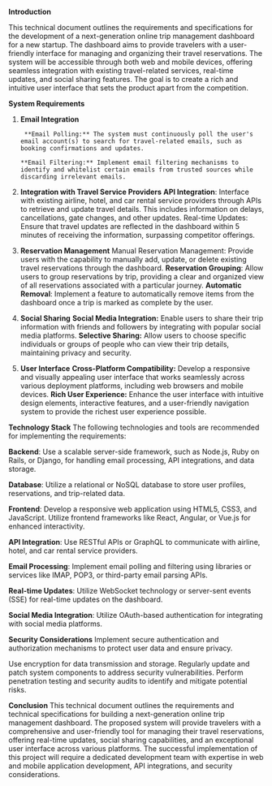 
**Introduction**

This technical document outlines the requirements and specifications for the development of a next-generation online trip management dashboard for a new startup. The dashboard aims to provide travelers with a user-friendly interface for managing and organizing their travel reservations. The system will be accessible through both web and mobile devices, offering seamless integration with existing travel-related services, real-time updates, and social sharing features. The goal is to create a rich and intuitive user interface that sets the product apart from the competition.

**System Requirements**

1. **Email Integration**

        **Email Polling:** The system must continuously poll the user's email account(s) to search for travel-related emails, such as booking confirmations and updates.

       **Email Filtering:** Implement email filtering mechanisms to identify and whitelist certain emails from trusted sources while discarding irrelevant emails.
   
3. **Integration with Travel Service Providers**
**API Integration**: Interface with existing airline, hotel, and car rental service providers through APIs to retrieve and update travel details. This includes information on delays, cancellations, gate changes, and other updates.
Real-time Updates: Ensure that travel updates are reflected in the dashboard within 5 minutes of receiving the information, surpassing competitor offerings.

4. **Reservation Management**
Manual Reservation Management: Provide users with the capability to manually add, update, or delete existing travel reservations through the dashboard.
   **Reservation Grouping**: Allow users to group reservations by trip, providing a clear and organized view of all reservations associated with a particular journey.
    **Automatic Removal**: Implement a feature to automatically remove items from the dashboard once a trip is marked as complete by the user.
   
5. **Social Sharing**
      **Social Media Integration:** Enable users to share their trip information with friends and followers by integrating with popular social media platforms.
      **Selective Sharing:** Allow users to choose specific individuals or groups of people who can view their trip details, maintaining privacy and security.

6. **User Interface**
      **Cross-Platform Compatibility:** Develop a responsive and visually appealing user interface that works seamlessly across various deployment platforms, including web browsers and mobile devices.
      **Rich User Experience:** Enhance the user interface with intuitive design elements, interactive features, and a user-friendly navigation system to provide the richest user experience possible.
      
**Technology Stack**
The following technologies and tools are recommended for implementing the requirements:

**Backend**: Use a scalable server-side framework, such as Node.js, Ruby on Rails, or Django, for handling email processing, API integrations, and data storage.

**Database**: Utilize a relational or NoSQL database to store user profiles, reservations, and trip-related data.

**Frontend**: Develop a responsive web application using HTML5, CSS3, and JavaScript. Utilize frontend frameworks like React, Angular, or Vue.js for enhanced interactivity.

**API Integration**: Use RESTful APIs or GraphQL to communicate with airline, hotel, and car rental service providers.

**Email Processing**: Implement email polling and filtering using libraries or services like IMAP, POP3, or third-party email parsing APIs.

**Real-time Updates**: Utilize WebSocket technology or server-sent events (SSE) for real-time updates on the dashboard.

**Social Media Integration**: Utilize OAuth-based authentication for integrating with social media platforms.

**Security Considerations**
Implement secure authentication and authorization mechanisms to protect user data and ensure privacy.

Use encryption for data transmission and storage.
Regularly update and patch system components to address security vulnerabilities.
Perform penetration testing and security audits to identify and mitigate potential risks.

**Conclusion**
This technical document outlines the requirements and technical specifications for building a next-generation online trip management dashboard. The proposed system will provide travelers with a comprehensive and user-friendly tool for managing their travel reservations, offering real-time updates, social sharing capabilities, and an exceptional user interface across various platforms. The successful implementation of this project will require a dedicated development team with expertise in web and mobile application development, API integrations, and security considerations.
